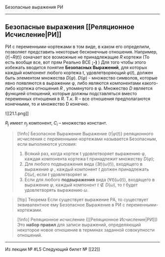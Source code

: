 Безопасные выражения РИ

---
## Безопасные выражения [[Реляционное Исчисление|РИ]]

РИ с переменными-кортежами в том виде, в каком его определили, позволяет
представить некоторые бесконечные отношения.
Например, $\{ t | \lnot R(t)\}$ означает все возможные не принадлежащие $R$ кортежи (То есть вообще все, вот прям Реально ВСЕ **;-)** )
Для того чтобы этого избежать вводится понятие **Безопасных Выражений**, для которых каждый компонент любого кортежа t, удовлетворяющий $\varphi (t)$, должен быть элементом множества $D(\varphi)$.
$D(\varphi)$ - множество символов, которые явно появляются в выражении φ, либо являются компонентами какого-либо кортежа отношения $R$ , упомянутого в φ.
Множество $D$ является функцией отношений, которые должны подставляться вместо
переменных отношения в $R$.
Т.к. R – все отношения предполагаются конечными, то и множество D конечно.

![[21.1.png]]

$R_j$ имеет $n_j$ компонент, $C_i$ – множество констант.

>[!info] Безопасное Выражение
>Выражение $\{t|\varphi (t) \}$ реляционного исчисления с переменными-кортежами называется Безопасным, если выполняются условия:
>1. Всякий раз, когда кортеж t удовлетворяет выражению φ, каждая компонента кортежа t принадлежит множеству $D(φ)$;
>2. Для любого подвыражения вида $(\exists t)(\omega(t))$, входящего в выражение $\varphi$ , каждый компонент $t$ должен принадлежать $D(\omega)$, если $t$ удовлетворяет $w$.
>3. Если для любого **подвыражения** вида $(\forall t)(\omega(t))$, входящего в выражение $\varphi$, каждый компонент $t\notin D(\omega)$, то $t$ будет удовлетворять выражению $\omega$.

>[!tip] Теорема
>Если существует выражение РА, то существует эквивалентное ему Безопасное Выражение в РИ с переменными-кортежами.

>[!info] Реляционное исчисление ([[Реляционное Исчисление|РИ]])
>Это **набор правил** для записи выражений, определяющий некоторое новое отношение в терминах заданной совокупности отношений.

---

Из лекции № #L5
Следующий билет № [[22]]

